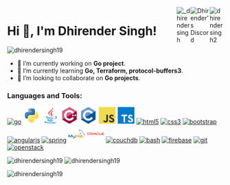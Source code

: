 <a href="https://linkedin.com/in/dhirendersingh2" target="blank">
<img align="right" src="https://raw.githubusercontent.com/rahuldkjain/github-profile-readme-generator/master/src/images/icons/Social/linked-in-alt.svg" alt="dhirendersingh2" width="32px" />
</a>
<a href="https://discord.com/users/dhirender.singh">
<img align="right" alt="Dhirender's Discord" width="45px" src="https://raw.githubusercontent.com/rahuldkjain/github-profile-readme-generator/master/src/images/icons/Social/discord.svg" />
</a>
<a href="https://twitter.com/_dhirendersingh" target="blank">
<img align="right" src="https://raw.githubusercontent.com/rahuldkjain/github-profile-readme-generator/master/src/images/icons/Social/twitter.svg" alt="_dhirendersingh" width="32px" />
</a>
<h1 align="left">Hi 👋, I'm Dhirender Singh!</h1>
  <img src="https://komarev.com/ghpvc/?username=dhirendersingh19&label=Profile%20views&color=0e75b6&style=flat" alt="dhirendersingh19" />

- 🔭 I’m currently working on **Go project**.
- 🌱 I’m currently learning **Go, Terraform, protocol-buffers3**.
- 👯 I’m looking to collaborate on **Go projects**.

<h3 align="left">Languages and Tools:</h3>
<p  align="left">
  <a  href="https://golang.org/"  target="_blank"><img  src="https://img.icons8.com/color/144/000000/golang.png" alt="go"  width="40"  height="40" /></a>
  <a  href="https://www.python.org"  target="_blank"><img  src="https://raw.githubusercontent.com/devicons/devicon/master/icons/python/python-original.svg"  alt="python"  width="40"  height="40"  /></a>
  <a  href="https://www.java.com"  target="_blank"><img  src="https://raw.githubusercontent.com/devicons/devicon/master/icons/java/java-original.svg"  alt="java"  width="40"  height="40"  /></a>
  <a  href="https://www.w3schools.com/cpp/"  target="_blank"><img  src="https://raw.githubusercontent.com/devicons/devicon/master/icons/cplusplus/cplusplus-original.svg"  alt="cplusplus"  width="40"  height="40"  /></a>
  <a  href="https://www.cprogramming.com/"  target="_blank"><img  src="https://raw.githubusercontent.com/devicons/devicon/master/icons/c/c-original.svg"  alt="c"  width="40"  height="40"  /></a>
  <a  href="https://developer.mozilla.org/en-US/docs/Web/JavaScript"  target="_blank"><img  src="https://raw.githubusercontent.com/devicons/devicon/master/icons/javascript/javascript-original.svg"  alt="javascript"  width="40"  height="40"  /></a>
  <a  href="https://www.typescriptlang.org/"  target="_blank"><img  src="https://raw.githubusercontent.com/devicons/devicon/master/icons/typescript/typescript-original.svg"  alt="typescript"  width="40"  height="40"  /></a>
  <a  href="https://www.w3.org/html/"  target="_blank"><img  src="https://cdn.jsdelivr.net/gh/devicons/devicon/icons/html5/html5-original.svg"  alt="html5"  width="40"  height="40"  /></a>
  <a  href="https://www.w3schools.com/css/"  target="_blank"><img  src="https://cdn.jsdelivr.net/gh/devicons/devicon/icons/css3/css3-original.svg"  alt="css3"  width="40"  height="40"  /></a>
  <a  href="https://getbootstrap.com"  target="_blank"><img  src="https://cdn.jsdelivr.net/gh/devicons/devicon/icons/bootstrap/bootstrap-plain.svg" alt="bootstrap"  width="40"  height="40"  /></a>
  <a  href="https://angular.io/"  target="_blank"><img  src="https://cdn.jsdelivr.net/gh/devicons/devicon/icons/angularjs/angularjs-plain.svg"  alt="angularjs"  width="40"  height="40"  /></a>
  <a  href="https://spring.io/"  target="_blank"><img  src="https://www.vectorlogo.zone/logos/springio/springio-icon.svg"  alt="spring"  width="40"  height="40"  /></a>
  <a  href="https://www.mysql.com/"  target="_blank"><img  src="https://raw.githubusercontent.com/devicons/devicon/master/icons/mysql/mysql-original-wordmark.svg"  alt="mysql"  width="40"  height="40"  /></a>
  <a  href="https://www.oracle.com/"  target="_blank"><img  src="https://raw.githubusercontent.com/devicons/devicon/master/icons/oracle/oracle-original.svg"  alt="oracle"  width="40"  height="40"  /></a>
  <a  href="https://couchdb.apache.org/"  target="_blank"><img  src="https://cdn.jsdelivr.net/gh/devicons/devicon/icons/couchdb/couchdb-original.svg"  alt="couchdb"  width="40"  height="40"  /></a>
  <a  href="https://www.gnu.org/software/bash/"  target="_blank"><img  src="https://www.vectorlogo.zone/logos/gnu_bash/gnu_bash-icon.svg"  alt="bash"  width="40"  height="40"  /></a>
  <a  href="https://firebase.google.com/"  target="_blank"><img  src="https://www.vectorlogo.zone/logos/firebase/firebase-icon.svg"  alt="firebase"  width="40"  eight="40"  /></a>
  <a  href="https://git-scm.com/"  target="_blank"><img  src="https://www.vectorlogo.zone/logos/git-scm/git-scm-icon.svg"  alt="git"  width="40"  height="40"  /></a>
  <a  href="https://www.openstack.org/"  target="_blank"><img  src="https://img.icons8.com/color/48/000000/openstack.png" alt="openstack"  width="40"  eight="40"  /></a>
</p>

<p align="left">
  <img src="https://github-readme-stats.vercel.app/api?username=dhirendersingh19&show_icons=true&theme=chartreuse-dark&hide_border=true" alt="dhirendersingh19" height="150px"/>
<!--   <img src="https://github-readme-stats.vercel.app/api/top-langs/?username=dhirendersingh19&layout=compact&theme=radical&hide_border=true" alt="dhirendersingh19" height="140px"/> -->
  <img src="https://github-readme-streak-stats.herokuapp.com/?user=dhirendersingh19&theme=chartreuse-dark&hide_border=true&date_format=M%20j%5B%2C%20Y%5D" alt="dhirendersingh19" height="150px"/>
</p>

<img src="https://commit-data-graph.herokuapp.com/graph?username=dhirendersingh19&theme=chartreuse-dark&point=00000000&area=true&hide_border=true" alt="dhirendersingh19"  />
